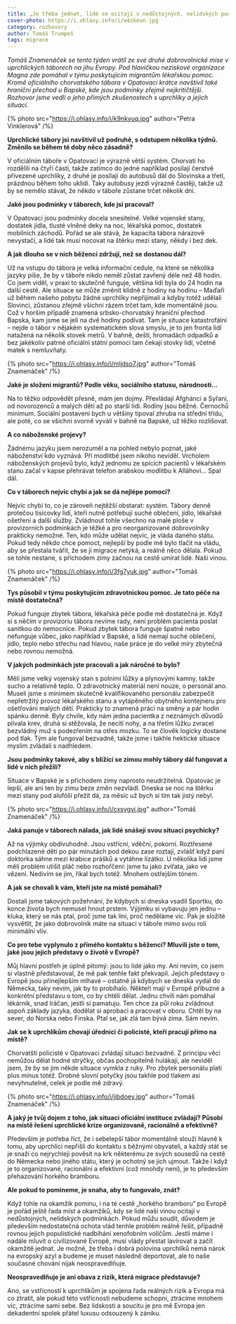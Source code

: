 ```yaml
---
title: „Je třeba jednat, lidé se ocitají v nedůstojných, nelidských podmínkách,“ říká dobrovolník Tomáš Znamenáček
cover-photo: https://i.ohlasy.info/i/w4zkeun.jpg
category: rozhovory
author: Tomáš Trumpeš
tags: migrace
---
```


*Tomáš Znamenáček se tento týden vrátil ze své druhé dobrovolnické mise v uprchlických táborech na jihu Evropy. Pod hlavičkou neziskové organizace Magna zde pomáhal v týmu poskytujícím migrantům lékařskou pomoc. Kromě oficiálního chorvatského tábora v Opatovaci krátce navštívil také hraniční přechod u Bapské, kde jsou podmínky zřejmě nejkritičtější. Rozhovor jsme vedli o jeho přímých zkušenostech s uprchlíky a jejich situací.*

{% photo src="https://i.ohlasy.info/i/k9nkyuq.jpg" author="Petra Vinklerová" /%}

**Uprchlické tábory jsi navštívil už podruhé, s odstupem několika týdnů. Změnilo se během té doby něco zásadně?**

V oficiálním táboře v Opatovaci je výrazně větší systém. Chorvati ho rozdělili na čtyři části, takže zatímco do jedné například posílají čerstvě přivezené uprchlíky, z druhé je posílají do autobusů dál do Slovinska a třetí, prázdnou během toho uklidí. Taky autobusy jezdí výrazně častěji, takže už by se nemělo stávat, že někdo v táboře zůstane trčet několik dní.

**Jaké jsou podmínky v táborech, kde jsi pracoval?**

V Opatovaci jsou podmínky docela snesitelné. Velké vojenské stany, dostatek jídla, tlusté vlněné deky na noc, lékařská pomoc, dostatek mobilních záchodů. Pořád se ale stává, že kapacita tábora nárazově nevystačí, a lidé tak musí nocovat na štěrku mezi stany, někdy i bez dek.

**A jak dlouho se v nich běženci zdržují, než se dostanou dál?**

Už na vstupu do tábora je velká informační cedule, na které se několika jazyky píše, že by v táboře nikdo neměl zůstat zavřený déle než 48 hodin. Co jsem viděl, v praxi to skutečně funguje, většina lidí byla do 24 hodin na další cestě. Ale situace se může změnit klidně z hodiny na hodinu – Maďaři už během našeho pobytu žádné uprchlíky nepřijímali a kdyby totéž udělali Slovinci, zůstanou zřejmě všichni rázem trčet tam, kde momentálně jsou. Což v horším případě znamená srbsko-chorvatský hraniční přechod Bapska, kam jsme se jeli na dvě hodiny podívat. Tam je situace katastrofální – nejde o tábor v nějakém systematickém slova smyslu, je to jen fronta lidí natažená na několik stovek metrů. V bahně, dešti, hromadách odpadků a bez jakékoliv patrné oficiální státní pomoci tam čekají stovky lidí, včetně matek s nemluvňaty.

{% photo src="https://i.ohlasy.info/i/mljdso7.jpg" author="Tomáš Znamenáček" /%}

**Jaké je složení migrantů? Podle věku, sociálního statusu, národnosti…**

Na to těžko odpovědět přesně, mám jen dojmy. Převládají Afghánci a Syřani, od novorozenců a malých dětí až po starší lidi. Rodiny jsou běžné. Černochů minimum. Sociální postavení bych u většiny tipoval zhruba na střední třídu, ale poté, co se všichni svorně vyválí v bahně na Bapské, už těžko rozlišovat.

**A co náboženské projevy?**

Žádnému jazyku jsem nerozuměl a na pohled nebylo poznat, jaké náboženství kdo vyznává. Při modlitbě jsem nikoho neviděl. Vrcholem náboženských projevů bylo, když jednomu ze spících pacientů v lékařském stanu začal v kapse přehrávat telefon arabskou modlitbu k Alláhovi… Spal dál.

**Co v táborech nejvíc chybí a jak se dá nejlépe pomoci?**

Nejvíc chybí to, co je zároveň nejtěžší obstarat: systém. Tábory denně protečou tisícovky lidí, kteří nutně potřebují suché oblečení, jídlo, lékařské ošetření a další služby. Zvládnout tohle všechno na malé ploše v provizorních podmínkách je těžké a pro neorganizované dobrovolníky prakticky nemožné. Ten, kdo může udělat nejvíc, je vláda daného státu. Pokud tedy někdo chce pomoct, nejlepší by podle mě bylo tlačit na vládu, aby se přestala tvářit, že se jí migrace netýká, a reálně něco dělala. Pokud se tohle nestane, s příchodem zimy začnou na cestě umírat lidé. Naší vinou.

{% photo src="https://i.ohlasy.info/i/3fg7yuk.jpg" author="Tomáš Znamenáček" /%}

**Tys působil v týmu poskytujícím zdravotnickou pomoc. Je tato péče na místě dostatečná?**

Pokud funguje zbytek tábora, lékařská péče podle mě dostatečná je. Když si s něčím v provizoriu tábora nevíme rady, není problém pacienta poslat sanitkou do nemocnice. Pokud zbytek tábora funguje špatně nebo nefunguje vůbec, jako například v Bapské, a lidé nemají suché oblečení, jídlo, teplo nebo střechu nad hlavou, naše práce je do velké míry zbytečná nebo rovnou nemožná.

**V jakých podmínkách jste pracovali a jak náročné to bylo?**

Měli jsme velký vojenský stan s polními lůžky a plynovými kamny, takže sucho a relativně teplo. O zdravotnický materiál není nouze, o personál ano. Museli jsme s minimem skutečně kvalifikovaného personálu zabezpečit nepřetržitý provoz lékařského stanu a vytápěného obytného kontejneru pro ošetřování malých dětí. Prakticky to znamená práci na směny a pár hodin spánku denně. Byly chvíle, kdy nám jedna pacientka z neznámých důvodů plivala krev, druhá si stěžovala, že necítí nohy, a na třetím lůžku zvracel bezvládný muž s podezřením na otřes mozku. To se člověk logicky dostane pod tlak. Tým ale fungoval bezvadně, takže jsme i takhle hektické situace myslím zvládali s nadhledem.

**Jsou podmínky takové, aby s blížící se zimou mohly tábory dál fungovat a lidé v nich přežili?**

Situace v Bapské je s příchodem zimy naprosto neudržitelná. Opatovac je lepší, ale ani ten by zimu beze změn nezvládl. Dneska se noc na štěrku mezi stany pod alufólií přežít dá, za měsíc už bych si tím tak jistý nebyl.

{% photo src="https://i.ohlasy.info/i/cxsygvi.jpg" author="Tomáš Znamenáček" /%}

**Jaká panuje v táborech nálada, jak lidé snášejí svou situaci psychicky?**

Až na výjimky obdivuhodně. Jsou vstřícní, vděční, pokorní. Roztřesené podchlazené děti po pár minutách pod dekou zase roztají, zvlášť když paní doktorka sáhne mezi krabice prášků a vytáhne lízátko. U několika lidí jsme měli problém utišit pláč nebo rozhořčení: jsme tu jako zvířata, jako ve vězení. Nedivím se jim, říkal bych totéž. Mnohem ostřejším tónem.

**A jak se chovali k vám, kteří jste na místě pomáhali?**

Dostali jsme takových požehnání, že kdybych si dneska vsadil Sportku, do konce života bych nemusel hnout prstem. Výjimku si vybavuju jen jednu – kluka, který se nás ptal, proč jsme tak líní, proč neděláme víc. Pak je složité vysvětlit, že jako dobrovolník máte na situaci v táboře mimo svou roli minimální vliv.

**Co pro tebe vyplynulo z přímého kontaktu s běženci? Mluvili jste o tom, jaké jsou jejich představy o životě v Evropě?**

Můj hlavní postřeh je úplně pitomý: jsou to lidé jako my. Ani nevím, co jsem si vlastně představoval, že mě pak tenhle fakt překvapil. Jejich představy o Evropě jsou přinejlepším mlhavé – ostatně já kdybych se dneska vydal do Německa, taky nevím, jak by to probíhalo. Někteří mají v Evropě příbuzné a konkrétní představu o tom, co by chtěli dělat. Jednu chvíli nám pomáhal lékárník, snad Iráčan, jestli si pamatuju. Ten chce za půl roku zvládnout aspoň základy jazyka, dodělat si aprobaci a pracovat v oboru. Chtěl by na sever, do Norska nebo Finska. Ptal se, jak zlá tam bývá zima. Sám nevím.

**Jak se k uprchlíkům chovají úředníci či policisté, kteří pracují přímo na místě?**

Chorvatští policisté v Opatovaci zvládají situaci bezvadně. Z principu věci nemůžou dělat hodné strýčky, občas pochopitelně hulákají, ale neviděl jsem, že by se jim někde situace vymkla z ruky. Pro zbytek personálu platí plus mínus totéž. Drobné slovní potyčky jsou takhle pod tlakem asi nevyhnutelné, celek je podle mě zdravý.

{% photo src="https://i.ohlasy.info/i/jibdoey.jpg" author="Tomáš Znamenáček" /%}

**A jaký je tvůj dojem z toho, jak situaci oficiální instituce zvládají? Působí na místě řešení uprchlické krize organizovaně, racionálně a efektivně?**

Především je potřeba říct, že i sebelepší tábor momentálně slouží hlavně k tomu, aby uprchlíci nepřišli do kontaktu s běžnými obyvateli, a každý stát se je snaží co nejrychleji pověsit na krk některému ze svých sousedů na cestě do Německa nebo jiného státu, který je ochotný se jich ujmout. Takže i když je to organizované, racionální a efektivní (což mnohdy není), je to především přehazování horkého bramboru.

**Ale pokud to pomineme, je snaha, aby to fungovalo, znát?**

Když tohle na okamžik pominu, i na té cestě „horkého bramboru“ po Evropě je pořád ještě řada míst a okamžiků, kdy se lidé naší vinou ocitají v nedůstojných, nelidských podmínkách. Pokud můžu soudit, důvodem je především nedostatečná ochota vlád tenhle problém reálně řešit, případně rovnou jejich populistické nadbíhání xenofobním voličům. Jestli máme i nadále mluvit o civilizované Evropě, musí vlády přestat lavírovat a začít okamžitě jednat. Je možné, že třeba i dobrá polovina uprchlíků nemá nárok na evropský azyl a budeme je muset následně deportovat, ale to naše současné chování nijak neospravedlňuje. 

**Neospravedlňuje je ani obava z rizik, která migrace představuje?**

Ano, se vstřícností k uprchlíkům je spojena řada reálných rizik a Evropa má co ztratit, ale pokud této vstřícnosti nebudeme schopni, ztrácíme mnohem víc, ztrácíme sami sebe. Bez lidskosti a soucitu je pro mě Evropa jen dekadentní spolek přátel luxusu odsouzený k zániku.

